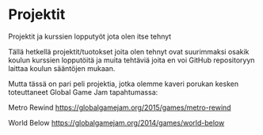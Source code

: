 # Projektit
Projektit ja kurssien lopputyöt jota olen itse tehnyt

Tällä hetkellä projektit/tuotokset joita olen tehnyt ovat suurimmaksi osakik koulun kurssien lopputöitä ja muita tehtäviä joita en voi GitHub repositoryyn laittaa koulun sääntöjen mukaan.

Mutta tässä on pari peli projektia, jotka olemme kaveri porukan kesken toteuttaneet Global Game Jam tapahtumassa:

Metro Rewind
https://globalgamejam.org/2015/games/metro-rewind

World Below
https://globalgamejam.org/2014/games/world-below
